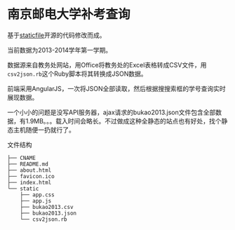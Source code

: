 # 南京邮电大学补考查询


基于[staticfile](http://staticfile.org)开源的代码修改而成。

当前数据为2013-2014学年第一学期。

数据源来自教务处网站，用Office将教务处的Excel表格转成CSV文件，用`csv2json.rb`这个Ruby脚本将其转换成JSON数据。

前端采用AngularJS，一次将JSON全部读取，然后根据搜搜索框的学号查询实时展现数据。

一个小小的问题是没写API服务器，ajax请求的bukao2013.json文件包含全部数据，有1.9MB。。。载入时间会略长。不过做成这种全静态的站点也有好处，找个静态主机随便一扔就行了。




文件结构

    ├── CNAME        
    ├── README.md
    ├── about.html    
    ├── favicon.ico
    ├── index.html     
    └── static
        ├── app.css
        ├── app.js     
        ├── bukao2013.csv
        ├── bukao2013.json
        └── csv2json.rb